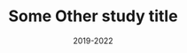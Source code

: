 ---
title: Some Other study title
location: Glassgow, GB
url: http://ni.sb/mehanad
institute: ABC Academy
date: 2019-2022
tags: ["Conflict Resolution", "Strategic Planning", "Risk Assessment", "Emergency Response"]
---